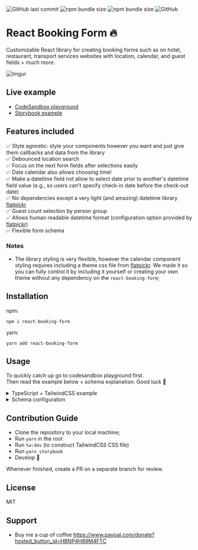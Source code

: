 ![GitHub last commit](https://img.shields.io/github/last-commit/MaxChu23/react-booking-form)
![npm bundle size](https://img.shields.io/bundlephobia/minzip/react-booking-form)
![npm bundle size](https://img.shields.io/bundlephobia/min/react-booking-form)
![GitHub](https://img.shields.io/github/license/MaxChu23/react-booking-form)

# React Booking Form 🔥

Customizable React library for creating booking forms such as on hotel, restaurant, transport services websites with location, calendar, and guest fields + much more.

![Imgur](https://i.imgur.com/JsZdqht.gif)

## Live example
- [CodeSandbox playground](https://codesandbox.io/s/react-booking-form-example-9z489)
- [Storybook example](https://611f9e606d0396003a654e41-zxstavlflj.chromatic.com/?path=/story/example-bookingform--basic)

## Features included
✅ Style agnostic: style your components however you want and just give them callbacks and data from the library\
✅ Debounced location search\
✅ Focus on the next form fields after selections easily\
✅ Date calendar also allows choosing time!\
✅ Make a datetime field not allow to select date prior to another's datetime field value (e.g., so users can't specify check-in date before the check-out date) \
✅ No dependencies except a very light (and amazing) datetime library [flatpickr](https://github.com/flatpickr/flatpickr)\
✅ Guest count selection by person group\
✅ Allows human readable datetime format (configuration option provided by [flatpickr](https://github.com/flatpickr/flatpickr))\
✅ Flexible form schema

### Notes
- The library styling is very flexible, however the calendar component styling requires including a theme css file from [flatpickr](https://github.com/flatpickr/flatpickr). We made it so you can fully control it by including it yourself or creating your own theme without any dependency on the `react-booking-form`;

## Installation
npm:

`npm i react-booking-form` 

yarn:

`yarn add react-booking-form`

## Usage

To quickly catch up go to codesandbox playground first.\
Then read the example below + schema explanation. Good luck 🚀

<details>

<summary>TypeScript + TailwindCSS example</summary>

Import core library components:
```js
import {
  DateInput,
  FormSchema,
  GuestsSelect,
  LocationSelect,
  useReactBookingForm,
  BookingForm as BookingFormType,
} from "react-booking-form"

// This is needed for calendar styling. Read more on flatpickr website
import "flatpickr/dist/themes/material_green.css"
```

Prepare some helper functions and city data for the location selector:

```js
// This is mocking a call to API that would return location search results
// whenever user types in the location input field.
const searchPlace = async (query) =>
  new Promise((resolve, _reject) => {
    setTimeout(() => resolve(filterAndMapCiies(query)), 600)
  })
// This is what might happen on the backend in real-life application: it would search for the city and return the results in correct format `{value: string, label: string}`.
const filterAndMapCiies = (query) =>
  cities
    .filter((city) => city.toLowerCase().includes(query.toLowerCase()))
    .map((city) => ({ value: city.toLowerCase(), label: city }))

// This is intended to be loaded into the location input field by default
const defaultLocationOptions = [
  { value: "new-york", label: "New York" },
  { value: "barcelona", label: "Barcelona" },
  { value: "los-angeles", label: "Los Angeles" },
]
```

Define your form schema:

```js
const formSchema: FormSchema = {
  location: {
    type: "location",
    focusOnNext: "checkIn",
    options: { defaultLocationOptions, searchPlace },
  },
  checkIn: {
    type: "date",
    focusOnNext: "checkOut",
    options: {
      altInput: true,
      altFormat: "M j, Y",
      dateFormat: "Y-m-d",
      minDate: "today",
      wrap: true,
    },
  },
  checkOut: {
    type: "date",
    focusOnNext: "guests",
    options: {
      minDateFrom: "checkIn",
      altInput: true,
      altFormat: "M j, Y",
      dateFormat: "Y-m-d",
      wrap: true,
    },
  },
  guests: {
    type: "peopleCount",
    defaultValue: [
      {
        name: "adults",
        label: "Adults",
        description: "Ages 13+",
        value: 1,
        min: 0,
        max: 10,
      },
      {
        name: "children",
        label: "Children",
        description: "Ages 4-12",
        value: 0,
        min: 0,
        max: 10,
      },
      {
        name: "infants",
        label: "Infants",
        description: "Under 4 years old",
        value: 0,
        min: 0,
        max: 10,
      },
    ],
  },
}
```

Create your booking form JSX. The form would include some of the components that we imported
previously from  the `react-booking-form` and your own components. Here's the form JSX and below
are the components used (styled by TailwindCSS + twin.macro, but you can use anything for that).

```jsx
export const BookingForm = () => {
  const form = useReactBookingForm({ formSchema })

  return (
    <Container>
      <InputContainer>
        <Label>{"Location"}</Label>
        <LocationSelect
          form={form}
          menuContainer={MenuContainer}
          optionContainer={OptionContainer}
          inputComponent={InputComponent}
          name="location"
          inputProps={{ placeholder: "Where are you going?" }}
        />
      </InputContainer>
      <InputContainer>
        <Label>{"Check in"}</Label>
        <DatePicker placeholder="Add date" form={form} name={"checkIn"} />
      </InputContainer>
      <InputContainer>
        <Label>{"Check out"}</Label>
        <DatePicker placeholder="Add date" form={form} name={"checkOut"} />
      </InputContainer>
      <InputContainer>
        <Label>{"Guests"}</Label>
        <GuestsSelect
          form={form}
          menuContainer={MenuContainer}
          optionComponent={OptionComponent}
          controlComponent={ControlComponent}
          controlProps={{ placeholder: "Add guests" }}
          name={"guests"}
        />
      </InputContainer>
      <InputContainer>
        <MainButton>
          <FaSearch/>
          <ButtonText>{"Search"}</ButtonText>
        </MainButton>
      </InputContainer>
    </Container>
  )
}
```

```jsx
// Form main container that wraps everything.
const Container = tw.div`rounded-full bg-white p-6 shadow-xl flex justify-between flex-col md:flex-row md:space-x-2 md:space-y-0 space-y-2`
// Styled input component for location and datetime picker main input fields.
const InputCore = tw.input`appearance-none border rounded-full w-full outline-none transition pl-4 pr-6 group-hover:border-green-500 focus:border-green-500 cursor-pointer`
// The same as `InputCore`, but as a div. This is for guest selector.
const ControlCore = tw.div`appearance-none border rounded-full w-full outline-none transition pl-4 pr-6 group-hover:border-green-500 focus:border-green-500 cursor-pointer flex items-center`
// Styled Placeholder for guests selector
const Placeholder = tw.div`text-gray-400 select-none`
// Container for the form items that wraps every field of the form
const InputContainer = tw.div`relative w-full md:w-1/3 border-l-0 flex flex-col justify-center items-center md:border-l pl-2 first:border-l-0`
// Label for the fields
const Label = tw.div`text-sm w-full font-bold mb-1 text-gray-500`
// Icon to display inside of the input fields
const IconContainer = tw.a`absolute top-0 right-0 bottom-0 h-full flex items-center pr-2 cursor-pointer text-gray-500`

// Search button
const MainButton = tw.button`appearance-none mt-5 border-0 w-full h-10 rounded-full flex justify-center items-center bg-green-500 text-white font-bold px-3`
const ButtonText = tw.div`ml-2`

// Container for location selector menu that pops up
const MenuContainer = styled.div<any>(({ isOpen }) => [
  tw`w-64 max-h-[240px] border z-10 mt-12 transform transition ease-in-out bg-white rounded-3xl overflow-y-auto overflow-x-hidden`,
  isOpen ? tw`opacity-100` : tw`opacity-0 -translate-y-4 pointer-events-none`,
])

// Styled options for the location selector menu and guest selector menu. They differ a bit, that's why there's 2 of them.
const OptionBase = tw.div`transition ease-in-out relative py-2 px-4`
const OptionContainer = tw(OptionBase)`hover:bg-green-100 cursor-pointer`

// That will be shown as a date selector input on the form
const DatePickerInput = ({ placeholder }) => (
  <div className="relative flex group h-10 w-full">
    <InputCore type="input" data-input placeholder={placeholder} />
    <IconContainer title="toggle" data-toggle>
      <FaCalendarAlt className="w-4 h-4" />
    </IconContainer>
  </div>
)

// This will be shown as a main input in the location selector
const InputComponent = ({ form, name, isLoading, ...props }) => (
  <div className="relative flex group h-10 w-full">
    <InputCore
      className="outline-none focus:outline-none"
      ref={form.refs[name]}
      {...props}
    />
    <IconContainer>
      {isLoading ? (
        <FaSpinner className="w-4 h-4 animate-spin" />
      ) : (
        <FaMapMarkerAlt className="w-4 h-4" />
      )}
    </IconContainer>
  </div>
)

// This is the same as the `InputComponent` for location selector, but has slightly different properties.
const ControlComponent = ({
  form,
  name,
  placeholder,
  ...props
}: {
  form: BookingFormType
  name: string
  placeholder?: string
}) => {
  const count = form.state[name].totalCount
  return (
    <div className="relative flex group h-10 w-full">
      <ControlCore
        className="outline-none focus:outline-none"
        ref={form.refs[name]}
        tabIndex={-1}
        {...props}
      >
        <p>{count ? `${count} guest${count > 1 ? "s" : ""}` : ""} </p>
        <Placeholder>{count ? "" : placeholder}</Placeholder>
      </ControlCore>
      <IconContainer>
        <FaUser className="w-4 h-4" />
      </IconContainer>
    </div>
  )
}

// The "+"/"-" button to select guests.
const GuestButton = tw.button`appearance-none rounded-full p-2 flex items-center justify-center h-full overflow-hidden border border-gray-500 text-gray-500 hover:text-white hover:bg-green-500 hover:border-transparent transition ease-in-out disabled:opacity-50`

// Guest option. How to arrange it is completely up to you.
const OptionComponent = ({
  form,
  name,
  option,
}: {
  form: BookingFormType
  name: string
  option: any
}) => {
  const onPlusClick = () => {
    form.setGuestOptionValue(name, option, option.value + 1)
  }

  const onMinusClick = () => {
    form.setGuestOptionValue(name, option, option.value - 1)
  }

  return (
    <OptionBase className="flex justify-between items-center">
      <div>
        <p className="font-title font-bold text-sm text-gray-700">
          {option.label}
        </p>
        <p className="text-gray-500 text-sm">{option.description}</p>
      </div>
      <div className="flex justify-center items-center gap-x-2">
        <GuestButton
          onClick={onPlusClick}
          disabled={option.value >= (option.max || 100)}
        >
          <FaPlus className="w-3 h-3" />
        </GuestButton>
        <p className="font-title font-bold text-sm text-gray-700">
          {option.value}
        </p>
        <GuestButton onClick={onMinusClick} disabled={option.value === 0}>
          <FaMinus className="w-3 h-3" />
        </GuestButton>
      </div>
    </OptionBase>
  )
}

// Finally, the date picker that should accept the inputComponent as a "launcher" for the calendar menu. Read more about it on `flickr` website.
const DatePicker = (props) => (
  <DateInput className="w-full" inputComponent={DatePickerInput} {...props} />
)
```

</details>
  
<details>
  <summary>Schema configuration</summary>

## Schema
		
| Name         	| Type                                        	| Required 	| Description                                                                                                                                                                                          	| Example                                                                                                                          	|
|--------------	|---------------------------------------------	|----------	|------------------------------------------------------------------------------------------------------------------------------------------------------------------------------------------------------	|----------------------------------------------------------------------------------------------------------------------------------	|
| type         	| `"location" \| "date" \| "peopleCount"`     	| ✅         | The type of the field                                                                                                                                                                                	| "location"                                                                                                                       	|
| focusOnNext  	| `string`                                    	|          	| The key of some form schema object item to focus upon after selecting this field                                                                                                                     	| "checkIn" (if checkIn key exists in the `formSchema` object)                                                                     	|
| defaultValue 	| `LocationOption \| GuestOption[] \| string` 	|          	| Default value of the field. In case of the type of the form field being "location", it should be of LocationOption type. Should be an array of `GuestOption`'s in case of "peopleCount" respectively 	| Location example: ``` {   label: "New York",   value: "new-york" } ```  Guest Example:  ``` {   value: 1,   name: "adults" } ``` 	|
| options      	| `Options`                                   	|          	| Options object. Refer to its schema (defined below)                                                                                                                                                  	|                                                                                                                                  	|		

## Options

| Name                     	| Type                                   	| Description                                                                                                                                          	|
|--------------------------	|----------------------------------------	|------------------------------------------------------------------------------------------------------------------------------------------------------	|
| `defaultLocationOptions` 	| `LocationOption[]`                     	| If the field type is "location" then it accepts these locations as default values                                                                    	|
| `searchPlace`            	| `(queryString:string) => Promise<any>` 	| A function that fetches the location data. Refer to the TypeScript example in the repo documentation.                                                	|
| `[key: string]`          	| `any`                                  	| **Parameters that will be passed down to the flatpickr React component. [Here's a list of options you can pass](https://flatpickr.js.org/options/)** 	|

</details>

## Contribution Guide
- Clone the repository to your local machine;
- Run `yarn` in the root
- Run `tw:dev` (to construct TailwindCSS CSS file)
- Run `yarn storybook`
- Develop 🚀

Whenever finished, create a PR on a separate branch for review.

## License
MIT

## Support
- Buy me a cup of coffee https://www.paypal.com/donate?hosted_button_id=HBNP4H89M4FTC
